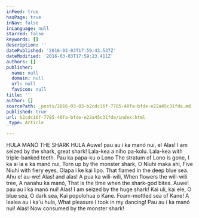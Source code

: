 ```yaml
---
inFeed: true
hasPage: true
inNav: false
inLanguage: null
starred: false
keywords: []
description: ''
datePublished: '2016-03-03T17:59:43.537Z'
dateModified: '2016-03-03T17:59:23.411Z'
authors: []
publisher:
  name: null
  domain: null
  url: null
  favicon: null
title: ''
author: []
sourcePath: _posts/2016-03-03-b2cdc16f-7785-40fa-bfde-e22a45c31fda.md
published: true
url: b2cdc16f-7785-40fa-bfde-e22a45c31fda/index.html
_type: Article

---
```

HULA MANÓ THE SHARK HULA
Auwe! pau au i ka manó nui, e! Alas! I am seized by the shark, great shark!
Lala-kea a niho pa-kolu. Lala-kea with triple-banked teeth.
Pau ka papa-ku o Lono  The stratum of Lono is gone, 
I ka ai ia e ka manó nui, Torn up by the monster shark,
O Niuhi maka ahi, Five Niuhi with fiery eyes,
Olapa i ke kai lipo. That flamed in the deep blue sea.
Ahu e! au-we! Alas! and alas!
A pua ka wili-wili, When flowers the wili-wili tree,
A nanahu ka manó,  That is the time when the shark-god bites. 
Auwe! pau au i ka manó nui! Alas! I am seized by the huge shark!
Kai uli, kai ele, O blue sea, O dark sea,
Kai popolohua o Kane. Foam-mottled sea of Kane!
A lealea au i ka'u hula, What pleasure I took in my dancing!
Pau au i ka manó nui! Alas! Now consumed by the monster shark!